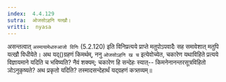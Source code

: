 ```yaml
---
index:  4.4.129
sutra:  ओजसोऽहनि यत्खौ।
vritti:  nyasa
---
```


असन्तत्वात् `अस्मायामेधारुआजो विनिः` (5.2.120) इति विनिप्रत्यये प्राप्ते मतुपोऽपवादैः सह समावेशात् मतुपि यत्खौ विधीयेते। अथ यद्()ग्रहणं किमर्थम्, ननु `ओजसोऽहनि ख च` इत्येवोच्येत, चकारेण यथाविहिते प्रत्यये विज्ञायमाने यदिति च भविष्यति? नैवं शक्यम्; चकारेण हि सन्देहः स्यात्-- किमनेनानन्तरसूत्रविहितो ञोऽनुकृष्यते? अथ प्रकृतो यदिति? तस्मादसन्देहार्थं यद्ग्रहणं कत्र्तव्यम्॥

